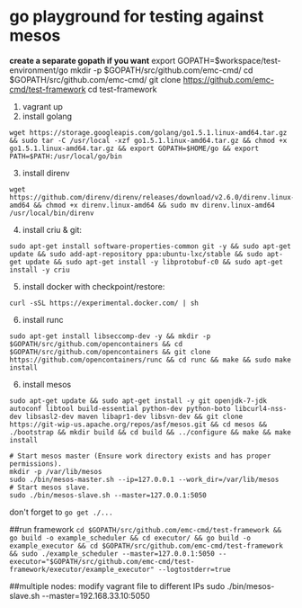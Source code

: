 # go playground for testing against mesos

**create a separate gopath if you want**
export GOPATH=$workspace/test-environment/go
mkdir -p $GOPATH/src/github.com/emc-cmd/
cd $GOPATH/src/github.com/emc-cmd/
git clone https://github.com/emc-cmd/test-framework
cd test-framework

1. vagrant up
2. install golang
```
wget https://storage.googleapis.com/golang/go1.5.1.linux-amd64.tar.gz && sudo tar -C /usr/local -xzf go1.5.1.linux-amd64.tar.gz && chmod +x go1.5.1.linux-amd64.tar.gz && export GOPATH=$HOME/go && export PATH=$PATH:/usr/local/go/bin
```
3. install direnv
```
wget https://github.com/direnv/direnv/releases/download/v2.6.0/direnv.linux-amd64 && chmod +x direnv.linux-amd64 && sudo mv direnv.linux-amd64 /usr/local/bin/direnv
```
4. install criu & git:
```
sudo apt-get install software-properties-common git -y && sudo apt-get update && sudo add-apt-repository ppa:ubuntu-lxc/stable && sudo apt-get update && sudo apt-get install -y libprotobuf-c0 && sudo apt-get install -y criu
```

5. install docker with checkpoint/restore:
```
curl -sSL https://experimental.docker.com/ | sh
```

6. install runc
```
sudo apt-get install libseccomp-dev -y && mkdir -p $GOPATH/src/github.com/opencontainers && cd $GOPATH/src/github.com/opencontainers && git clone https://github.com/opencontainers/runc && cd runc && make && sudo make install
```

6. install mesos
```
sudo apt-get update && sudo apt-get install -y git openjdk-7-jdk autoconf libtool build-essential python-dev python-boto libcurl4-nss-dev libsasl2-dev maven libapr1-dev libsvn-dev && git clone https://git-wip-us.apache.org/repos/asf/mesos.git && cd mesos && ./bootstrap && mkdir build && cd build && ../configure && make && make install

# Start mesos master (Ensure work directory exists and has proper permissions).
mkdir -p /var/lib/mesos
sudo ./bin/mesos-master.sh --ip=127.0.0.1 --work_dir=/var/lib/mesos
# Start mesos slave.
sudo ./bin/mesos-slave.sh --master=127.0.0.1:5050
```

don't forget to ```go get ./...```

##run framework
```cd $GOPATH/src/github.com/emc-cmd/test-framework && go build -o example_scheduler && cd executor/ && go build -o example_executor && cd $GOPATH/src/github.com/emc-cmd/test-framework && sudo ./example_scheduler --master=127.0.0.1:5050 --executor="$GOPATH/src/github.com/emc-cmd/test-framework/executor/example_executor" --logtostderr=true```

##multiple nodes:
modify vagrant file to different IPs
sudo ./bin/mesos-slave.sh --master=192.168.33.10:5050